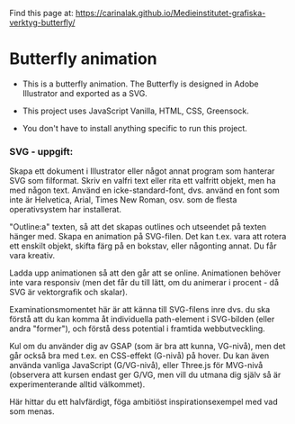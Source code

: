 Find this page at: https://carinalak.github.io/Medieinstitutet-grafiska-verktyg-butterfly/

# Butterfly animation

- This is a butterfly animation. The Butterfly is designed in Adobe Illustrator and exported as a SVG.

- This project uses JavaScript Vanilla, HTML, CSS, Greensock.

- You don't have to install anything specific to run this project.



### SVG - uppgift:
Skapa ett dokument i Illustrator eller något annat program som hanterar SVG som filformat.
Skriv en valfri text eller rita ett valfritt objekt, men ha med någon text. Använd en icke-standard-font, dvs. använd en font som inte är Helvetica, Arial, Times New Roman, osv. som de flesta operativsystem har installerat.

"Outline:a" texten, så att det skapas outlines och utseendet på texten hänger med.
Skapa en animation på SVG-filen. Det kan t.ex. vara att rotera ett enskilt objekt, skifta färg på en bokstav, eller någonting annat. Du får vara kreativ.

Ladda upp animationen så att den går att se online.
Animationen behöver inte vara responsiv (men det får du till lätt, om du animerar i procent - då SVG är vektorgrafik och skalar).

Examinationsmomentet här är att känna till SVG-filens inre dvs. du ska förstå att du kan komma åt individuella path-element i SVG-bilden (eller andra "former"), och förstå dess potential i framtida webbutveckling.

Kul om du använder dig av GSAP (som är bra att kunna, VG-nivå), men det går också bra med t.ex. en CSS-effekt (G-nivå) på hover. Du kan även använda vanliga JavaScript (G/VG-nivå), eller Three.js för MVG-nivå (observera att kursen endast ger G/VG, men vill du utmana dig själv så är experimenterande alltid välkommet).

Här hittar du ett halvfärdigt, föga ambitiöst inspirationsexempel med vad som menas.
